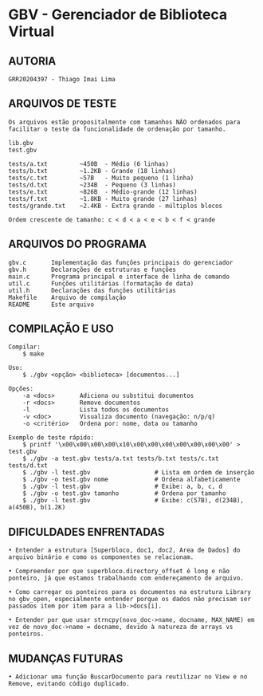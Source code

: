 
GBV - Gerenciador de Biblioteca Virtual
=======================================

AUTORIA
-------
    GRR20204397 - Thiago Imai Lima


ARQUIVOS DE TESTE
-----------------
    Os arquivos estão propositalmente com tamanhos NÃO ordenados para
    facilitar o teste da funcionalidade de ordenação por tamanho.

    lib.gbv
    test.gbv

    tests/a.txt         ~450B  - Médio (6 linhas)
    tests/b.txt         ~1.2KB - Grande (18 linhas)
    tests/c.txt         ~57B   - Muito pequeno (1 linha)
    tests/d.txt         ~234B  - Pequeno (3 linhas)
    tests/e.txt         ~826B  - Médio-grande (12 linhas)
    tests/f.txt         ~1.8KB - Muito grande (27 linhas)
    tests/grande.txt    ~2.4KB - Extra grande - múltiplos blocos

    Ordem crescente de tamanho: c < d < a < e < b < f < grande


ARQUIVOS DO PROGRAMA
--------------------
    gbv.c       Implementação das funções principais do gerenciador
    gbv.h       Declarações de estruturas e funções
    main.c      Programa principal e interface de linha de comando
    util.c      Funções utilitárias (formatação de data)
    util.h      Declarações das funções utilitárias
    Makefile    Arquivo de compilação
    README      Este arquivo


COMPILAÇÃO E USO
----------------
    Compilar:
        $ make

    Uso:
        $ ./gbv <opção> <biblioteca> [documentos...]

    Opções:
        -a <docs>       Adiciona ou substitui documentos
        -r <docs>       Remove documentos
        -l              Lista todos os documentos
        -v <doc>        Visualiza documento (navegação: n/p/q)
        -o <critério>   Ordena por: nome, data ou tamanho

    Exemplo de teste rápido:
        $ printf '\x00\x00\x00\x00\x10\x00\x00\x00\x00\x00\x00\x00' > test.gbv
        $ ./gbv -a test.gbv tests/a.txt tests/b.txt tests/c.txt tests/d.txt
        $ ./gbv -l test.gbv                  # Lista em ordem de inserção
        $ ./gbv -o test.gbv nome             # Ordena alfabeticamente
        $ ./gbv -l test.gbv                  # Exibe: a, b, c, d
        $ ./gbv -o test.gbv tamanho          # Ordena por tamanho
        $ ./gbv -l test.gbv                  # Exibe: c(57B), d(234B), a(450B), b(1.2K)


DIFICULDADES ENFRENTADAS
------------------------
    • Entender a estrutura [Superbloco, doc1, doc2, Area de Dados] do arquivo binário e como os componentes se relacionam.

    • Compreender por que superbloco.directory_offset é long e não ponteiro, já que estamos trabalhando com endereçamento de arquivo.

    • Como carregar os ponteiros para os documentos na estrutura Library no gbv_open, especialmente entender porque os dados não precisam ser passados item por item para a lib->docs[i].

    • Entender por que usar strncpy(novo_doc->name, docname, MAX_NAME) em vez de novo_doc->name = docname, devido à natureza de arrays vs ponteiros.


MUDANÇAS FUTURAS
----------------

    • Adicionar uma função BuscarDocumento para reutilizar no View e no Remove, evitando código duplicado.

